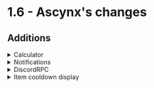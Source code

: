# 1.6 - Ascynx's changes

## Additions
<details>
<summary>Calculator</summary>

 - Money to item
 - currency exchange
 - Is only accessible when in the "plots" shard and in a container gui

Uses texture - [texture](src/main/resources/assets/unofficial-monumenta-mod/textures/gui/calc_background.png)

</details>

<details>
<summary>Notifications</summary>

LocationNotifier - Shows a notification when the player leaves/enter a defined location.

If there are any issues with certain locations (or want to add one/multiple to the list) then please open a pull request on [here](https://api.github.com/gists/4b1602b907da62a9cca6f135fd334737)


Errors - When an error happens in the mod it's possible a notification will be shown to tell the user that something's gone wrong.

Uses texture - [texture](src/main/resources/assets/unofficial-monumenta-mod/textures/gui/notifications.png)

</details>

<details>
<summary>DiscordRPC</summary>

Information about the player / where they are can be shown in the discord status. (can be disabled in the settings)
the user can change one of the two lines of the discord rpc using custom values, that will be replaced when the discord rpc is updated

### While in the main menu

- Will show "In the Main menu"

Yeah, that's about it

### While in singleplayer

- Similarly to main menu will show "In Singleplayer".


### While on a server

- Will show "Playing Multiplayer - <the server's entry name>"

### While on Monumenta

- "{player}" will be replaced by the player's name
- "{shard}" will be replaced by the shard's name
- "{location}" will be replaced by the location the player's in (if no location found will act the same way as "{shard}").
- "{holding}" will be replaced by the held item's actual name (isn't affected by ItemNameSpoofer).
- "{class}" will be replaced by the player's class.

More information in [the pull request](https://github.com/Njol/UnofficialMonumentaMod/pull/4#issue-1283343173)

</details>

<details>
<summary> Item cooldown display </summary>

### Still [W.I.P](src/main/java/ch/njol/unofficialmonumentamod/misc/managers/CooldownManager.java)

Items with a cooldown (matches "Cooldown: (time in minutes)(m or s)") will be shown under cooldown when activated.
Isn't accurate with the Tesseract of light -> Why does it work differently than every other tesseracts.
[see here for example of how it works](https://youtu.be/FBoM2hLYfCI)
</details>

